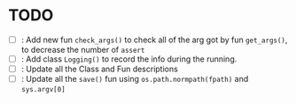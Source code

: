 # TODO

- [ ] : Add new fun `check_args()` to check all of the arg got by fun `get_args()`, to decrease the number of `assert`
- [ ] : Add class `Logging()` to record the info during the running.
- [ ] : Update all the Class and Fun descriptions
- [ ] : Update all the `save()` fun using `os.path.normpath(fpath)` and `sys.argv[0]`

